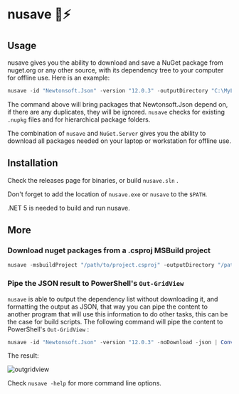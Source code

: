 # nusave 💾⚡️

## Usage

nusave gives you the ability to download and save a NuGet package from nuget.org or any other source, with its dependency tree to your computer for offline use. Here is an example:

```powershell
nusave -id "Newtonsoft.Json" -version "12.0.3" -outputDirectory "C:\MyLocalFeed"
```

The command above will bring packages that Newtonsoft.Json depend on, if there are any duplicates, they will be ignored. `nusave` checks for existing `.nupkg` files and for hierarchical package folders.

The combination of `nusave` and `NuGet.Server` gives you the ability to download all packages needed on your laptop or workstation for offline use.

## Installation

Check the releases page for binaries, or build `nusave.sln` .

Don't forget to add the location of `nusave.exe` or `nusave` to the `$PATH`.

.NET 5 is needed to build and run nusave.

## More

### Download nuget packages from a .csproj MSBuild project

```powershell
nusave -msbuildProject "/path/to/project.csproj" -outputDirectory "/path/to/output/dir"
```

### Pipe the JSON result to PowerShell's `Out-GridView`

`nusave` is able to output the dependency list without downloading it, and formatting the output as JSON, that way you can pipe the content to another program that will use this information to do other tasks, this can be the case for build scripts. The following command will pipe the content to PowerShell's `Out-GridView` :

```powershell
nusave -id "Newtonsoft.Json" -version "12.0.3" -noDownload -json | ConvertFrom-Json | Out-GridView
```

The result:

![outgridview](https://raw.githubusercontent.com/anass-b/nusave/master/readme/outgridview.png)

Check `nusave -help` for more command line options.



